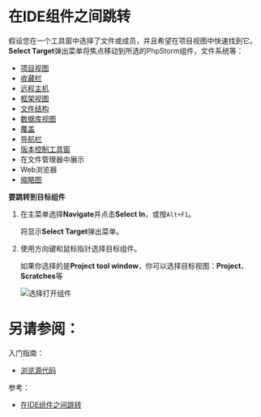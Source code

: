 # 在IDE组件之间跳转

假设您在一个工具窗中选择了文件或成员，并且希望在项目视图中快速找到它。**Select Target**弹出菜单将焦点移动到所选的PhpStorm组件，文件系统等：

* [项目视图](/参考/工具窗参考/项目工具窗.md)
* [收藏栏](/参考/工具窗参考/收藏工具窗.md)
* [远程主机](/参考/工具窗参考/远程主机工具窗.md)
* [框架视图](/参考/工具窗参考/框架工具窗.md)
* [文件结构](/参考/工具窗参考/结构工具窗，弹出文件结构.md)
* [数据库视图](/参考/工具窗参考/数据库工具窗.md)
* [覆盖](/参考/工具窗参考/覆盖工具窗.md)
* [导航栏](/如何使用/常规指南/浏览源代码/使用导航栏跳转.md)
* [版本控制工具窗](/参考/工具窗参考/版本控制工具窗/README.md)
* 在文件管理器中展示
* Web浏览器
* [缩略图](/参考/工具窗参考/缩略图工具窗.md)

**要跳转到目标组件**

1. 在主菜单选择**Navigate**并点击**Select In**，或按`Alt+F1`。
    
    将显示**Select Target**弹出菜单。
    
2. 使用方向键和鼠标指针选择目标组件。
    
    如果你选择的是**Project tool window**，你可以选择目标视图：**Project**、**Scratches**等
    
    ![选择打开组件](http://image.jellychen.cn/uploads/2016/12/web_ide_selectTarget.png)


# 另请参阅：

入门指南：

* [浏览源代码](/如何使用/常规指南/浏览源代码/README.md)

参考：

* [在IDE组件之间跳转](/参考/快捷键和鼠标参考/快捷键分类/在IDE组件之间跳转.md)